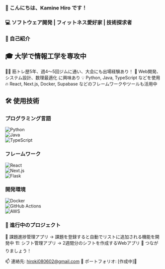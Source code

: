 ### 👋 こんにちは、Kamine Hiro です！

### 💻 ソフトウェア開発 | フィットネス愛好家 | 技術探求者

### 🌱 自己紹介

## 🎓 大学で情報工学を専攻中
🏋️‍♂️ 筋トレ歴5年、週4〜5回ジムに通い、大会にも出場経験あり！
🚀 Web開発、システム設計、数理最適化 に興味あり
💡 Python, Java, TypeScript などを使用
🔥 React, Next.js, Docker, Supabase などのフレームワークやツールも活用中

## 🛠 使用技術

### **プログラミング言語**  
![Python](https://img.shields.io/badge/Python-3776AB?logo=python)  
![Java](https://img.shields.io/badge/Java-007396?logo=java)  
![TypeScript](https://img.shields.io/badge/TypeScript-3178C6?logo=typescript)  

### **フレームワーク**  
![React](https://img.shields.io/badge/React-61DAFB?logo=react)  
![Next.js](https://img.shields.io/badge/Next.js-000000?logo=next.js)  
![Flask](https://img.shields.io/badge/Flask-000000?logo=flask)  

### **開発環境**  
![Docker](https://img.shields.io/badge/Docker-2496ED?logo=docker)  
![GitHub Actions](https://img.shields.io/badge/GitHub%20Actions-2088FF?logo=github-actions)  
![AWS](https://img.shields.io/badge/AWS-FF9900?logo=amazon-aws)  

 

### 🚀 進行中のプロジェクト

 📝 課題進捗管理アプリ → 課題を登録すると自動でリストに追加される機能を開発中
 🏗 シフト管理アプリ → 2週間分のシフトを作成するWebアプリ
 💬 つながりましょう！

📫 連絡先: hiroki080602@gmail.com
🔗 ポートフォリオ: [作成中]🥺
